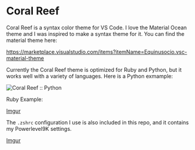 # Coral Reef
Coral Reef is a syntax color theme for VS Code. I love the Material Ocean theme and I
was inspired to make a syntax theme for it. You can find the material theme here:

https://marketplace.visualstudio.com/items?itemName=Equinusocio.vsc-material-theme

Currently the Coral Reef theme is optimized for Ruby and Python, but it works well with a variety of languages. Here is a Python exmample:

![Coral Reef :: Python](https://i.imgur.com/3XOg1Wq.png)


Ruby Example:

[Imgur](https://i.imgur.com/ofRkIHf.png)

The `.zshrc` configuration I use is also included in this repo, and it contains my Powerlevel9K settings.

[Imgur](https://i.imgur.com/2ic4bDU.png)

